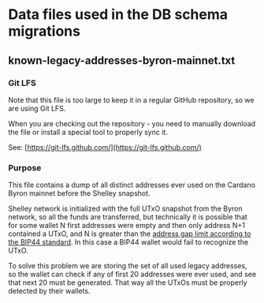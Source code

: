 # Data files used in the DB schema migrations

## known-legacy-addresses-byron-mainnet.txt

### Git LFS

Note that this file is too large to keep it in a regular GitHub repository, so we are using Git LFS.

When you are checking out the repository - you need to manually download the file or install a special tool to properly sync it.

See: [https://git-lfs.github.com/](https://git-lfs.github.com/) 

### Purpose

This file contains a dump of all distinct addresses ever used on the Cardano Byron mainnet before the Shelley snapshot.

Shelley network is initialized with the full UTxO snapshot from the Byron network, so all the funds are transferred, but technically it is possible that for some wallet N first addresses were empty and then only address N+1 contained a UTxO, and N is greater than the [address gap limit according to the BIP44 standard](https://github.com/bitcoin/bips/blob/master/bip-0044.mediawiki#Address_gap_limit). In this case a BIP44 wallet would fail to recognize the UTxO.

To solve this problem we are storing the set of all used legacy addresses, so the wallet can check if any of first 20 addresses were ever used, and see that next 20 must be generated. That way all the UTxOs must be properly detected by their wallets.
